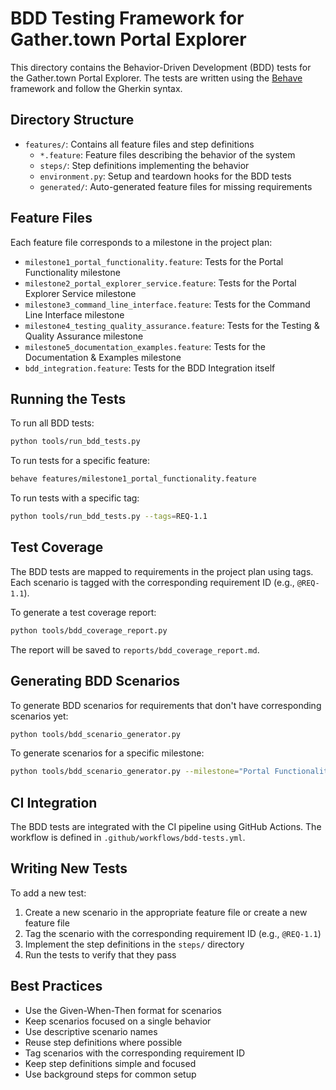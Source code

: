 # BDD Testing Framework for Gather.town Portal Explorer

This directory contains the Behavior-Driven Development (BDD) tests for the Gather.town Portal Explorer. The tests are written using the [Behave](https://behave.readthedocs.io/) framework and follow the Gherkin syntax.

## Directory Structure

- `features/`: Contains all feature files and step definitions
  - `*.feature`: Feature files describing the behavior of the system
  - `steps/`: Step definitions implementing the behavior
  - `environment.py`: Setup and teardown hooks for the BDD tests
  - `generated/`: Auto-generated feature files for missing requirements

## Feature Files

Each feature file corresponds to a milestone in the project plan:

- `milestone1_portal_functionality.feature`: Tests for the Portal Functionality milestone
- `milestone2_portal_explorer_service.feature`: Tests for the Portal Explorer Service milestone
- `milestone3_command_line_interface.feature`: Tests for the Command Line Interface milestone
- `milestone4_testing_quality_assurance.feature`: Tests for the Testing & Quality Assurance milestone
- `milestone5_documentation_examples.feature`: Tests for the Documentation & Examples milestone
- `bdd_integration.feature`: Tests for the BDD Integration itself

## Running the Tests

To run all BDD tests:

```bash
python tools/run_bdd_tests.py
```

To run tests for a specific feature:

```bash
behave features/milestone1_portal_functionality.feature
```

To run tests with a specific tag:

```bash
python tools/run_bdd_tests.py --tags=REQ-1.1
```

## Test Coverage

The BDD tests are mapped to requirements in the project plan using tags. Each scenario is tagged with the corresponding requirement ID (e.g., `@REQ-1.1`).

To generate a test coverage report:

```bash
python tools/bdd_coverage_report.py
```

The report will be saved to `reports/bdd_coverage_report.md`.

## Generating BDD Scenarios

To generate BDD scenarios for requirements that don't have corresponding scenarios yet:

```bash
python tools/bdd_scenario_generator.py
```

To generate scenarios for a specific milestone:

```bash
python tools/bdd_scenario_generator.py --milestone="Portal Functionality"
```

## CI Integration

The BDD tests are integrated with the CI pipeline using GitHub Actions. The workflow is defined in `.github/workflows/bdd-tests.yml`.

## Writing New Tests

To add a new test:

1. Create a new scenario in the appropriate feature file or create a new feature file
2. Tag the scenario with the corresponding requirement ID (e.g., `@REQ-1.1`)
3. Implement the step definitions in the `steps/` directory
4. Run the tests to verify that they pass

## Best Practices

- Use the Given-When-Then format for scenarios
- Keep scenarios focused on a single behavior
- Use descriptive scenario names
- Reuse step definitions where possible
- Tag scenarios with the corresponding requirement ID
- Keep step definitions simple and focused
- Use background steps for common setup 